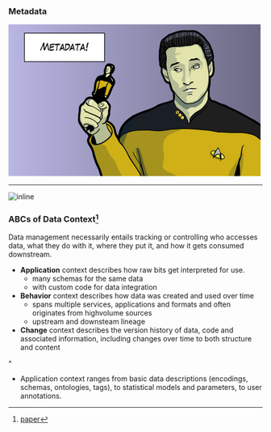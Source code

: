 ### Metadata

![metadata](attachments/metadata.png)

---

![inline](https://image.slidesharecdn.com/marquez-191112193750/95/data-lineage-with-apache-airflow-using-marquez-7-638.jpg?cb=1573587558)

### ABCs of Data Context[^2]

Data management necessarily entails tracking or controlling who accesses data, what they do with it, where they put it, and how it gets consumed downstream. 

- **Application** context describes how raw bits get interpreted for use.
	- many schemas for the same data
	- with custom code for data integration
- **Behavior** context describes how data was created and used over time
	- spans multiple services, applications and formats and often originates from highvolume sources 
	- upstream and downsteam lineage
- **Change** context describes the version history of data, code and associated information, including changes over time to both structure and content

[^2]:[paper](http://cidrdb.org/cidr2017/papers/p111-hellerstein-cidr17.pdf)

^ 
- Application context ranges from basic data descriptions (encodings, schemas, ontologies, tags), to statistical models and parameters, to user annotations.
